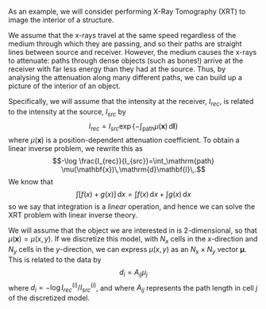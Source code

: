 As an example, we will consider performing X-Ray Tomography (XRT) to image the interior of a structure. 

We assume that the x-rays travel at the same speed regardless of the medium through which they are passing, and so their paths are straight lines between source and receiver. However, the medium causes the x-rays to attenuate: paths through dense objects (such as bones!) arrive at the receiver with far less energy than they had at the source. Thus, by analysing the attenuation along many different paths, we can build up a picture of the interior of an object.

Specifically, we will assume that the intensity at the receiver, $I_{rec}$, is related to the intensity at the source, $I_{src}$ by $$I_{rec} = I_{src}\exp\left\{-\int_\mathrm{path} \mu(\mathbf{x})\,\mathrm{d}\mathbf{l}\right\}$$ where $\mu(\mathbf{x})$ is a position-dependent attenuation coefficient. To obtain a linear inverse problem, we rewrite this as $$-\log \frac{I_{rec}}{I_{src}}=\int_\mathrm{path} \mu(\mathbf{x})\,\mathrm{d}\mathbf{l}\,.$$ We know that $$\int\left[f(x) + g(x)\right]\,\mathrm{d}x = \int f(x)\,\mathrm{d}x + \int g(x)\,\mathrm{d}x$$ so we say that integration is a *linear* operation, and hence we can solve the XRT problem with linear inverse theory. 

We will assume that the object we are interested in is 2-dimensional, so that $\mu(\boldsymbol{x}) = \mu(x,y)$. If we discretize this model, with $N_x$ cells in the $x$-direction and $N_y$ cells in the $y$-direction, we can express $\mu(x,y)$ as an $N_x \times N_y$ vector $\boldsymbol{\mu}$. This is related to the data by
$$d_i = A_{ij}\mu_j$$
where $d_i = -\log {I^{(i)}_{rec}}/{I^{(i)}_{src}}$, and where $A_{ij}$ represents the path length in cell $j$ of the discretized model.
